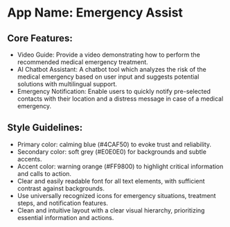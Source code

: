 # **App Name**: Emergency Assist

## Core Features:

- Video Guide: Provide a video demonstrating how to perform the recommended medical emergency treatment.
- AI Chatbot Assistant: A chatbot tool which analyzes the risk of the medical emergency based on user input and suggests potential solutions with multilingual support.
- Emergency Notification: Enable users to quickly notify pre-selected contacts with their location and a distress message in case of a medical emergency.

## Style Guidelines:

- Primary color: calming blue (#4CAF50) to evoke trust and reliability.
- Secondary color: soft grey (#E0E0E0) for backgrounds and subtle accents.
- Accent color: warning orange (#FF9800) to highlight critical information and calls to action.
- Clear and easily readable font for all text elements, with sufficient contrast against backgrounds.
- Use universally recognized icons for emergency situations, treatment steps, and notification features.
- Clean and intuitive layout with a clear visual hierarchy, prioritizing essential information and actions.